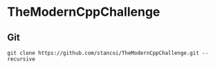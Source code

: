 # TheModernCppChallenge
## Git
```
git clone https://github.com/stancoi/TheModernCppChallenge.git --recursive
```
